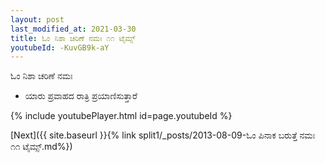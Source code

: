 ```yaml
---
layout: post
last_modified_at: 2021-03-30
title: ಓಂ ನಿಶಾ ಚರಿಣೆ ನಮಃ ೧೧ ಟೈಮ್ಸ್
youtubeId: -KuvGB9k-aY
---
```

 
 
 ಓಂ ನಿಶಾ ಚರಿಣೆ ನಮಃ  
 
 -  ಯಾರು ಪ್ರವಾಹದ ರಾತ್ರಿ ಪ್ರಯಾಣಿಸುತ್ತಾರೆ 
 
  
 
  
 
 
 
 
 
 


{% include youtubePlayer.html id=page.youtubeId %}
 
[Next]({{ site.baseurl }}{% link  split1/_posts/2013-08-09-ಓಂ ಪಿನಾಕ ಬರುತ್ತೆ ನಮಃ ೧೧ ಟೈಮ್ಸ್.md%})
 
